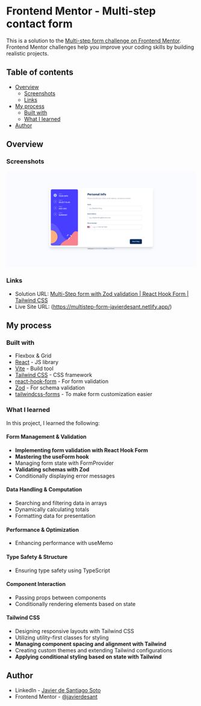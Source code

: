 # Frontend Mentor - Multi-step contact form

This is a solution to the [Multi-step form challenge on Frontend Mentor](https://www.frontendmentor.io/challenges/multistep-form-YVAnSdqQBJ). Frontend Mentor challenges help you improve your coding skills by building realistic projects.

## Table of contents

- [Overview](#overview)
  - [Screenshots](#screenshots)
  - [Links](#links)
- [My process](#my-process)
  - [Built with](#built-with)
  - [What I learned](#what-i-learned)
- [Author](#author)

## Overview

### Screenshots

![](/design/screenshot-solution-desktop-javierdesant.png)

### Links

- Solution URL: [Multi-Step form with Zod validation | React Hook Form | Tailwind CSS](https://www.frontendmentor.io/solutions/multi-step-form-with-zod-validation-react-hook-form-tailwind-css-Ddv0tKepBz)
- Live Site URL: (https://multistep-form-javierdesant.netlify.app/)

## My process

### Built with

- Flexbox & Grid
- [React](https://reactjs.org/) - JS library
- [Vite](https://vitejs.dev/) - Build tool
- [Tailwind CSS](http://tailwindcss.com) - CSS framework
- [react-hook-form](https://react-hook-form.com/) - For form validation
- [Zod](https://zod.dev/) - For schema validation
- [tailwindcss-forms](https://github.com/tailwindlabs/tailwindcss-forms) - To make form customization easier

### What I learned

In this project, I learned the following:

#### Form Management & Validation

- **Implementing form validation with React Hook Form**
- **Mastering the useForm hook**
- Managing form state with FormProvider
- **Validating schemas with Zod**
- Conditionally displaying error messages

#### Data Handling & Computation

- Searching and filtering data in arrays
- Dynamically calculating totals
- Formatting data for presentation

#### Performance & Optimization

- Enhancing performance with useMemo

#### Type Safety & Structure

- Ensuring type safety using TypeScript

#### Component Interaction

- Passing props between components
- Conditionally rendering elements based on state

#### Tailwind CSS

- Designing responsive layouts with Tailwind CSS
- Utilizing utility-first classes for styling
- **Managing component spacing and alignment with Tailwind**
- Creating custom themes and extending Tailwind configurations
- **Applying conditional styling based on state with Tailwind**

## Author

- LinkedIn - [Javier de Santiago Soto](https://www.linkedin.com/in/javierdesant/)
- Frontend Mentor - [@javierdesant](https://www.frontendmentor.io/profile/javierdesant)